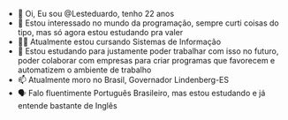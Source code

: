 - 👋 Oi, Eu sou @Lesteduardo, tenho 22 anos
- 👀 Estou interessado no mundo da programação, sempre curti coisas do tipo, mas só agora estou estudando pra valer
- 🧑‍💻 Atualmente estou cursando Sistemas de Informação
- 💞️ Estou estudando para justamente poder trabalhar com isso no futuro, poder colaborar com empresas para criar programas que favorecem e automatizem o ambiente de trabalho
- 📫 Atualmente moro no Brasil, Governador Lindenberg-ES
- 🗣️ Falo fluentimente Português Brasileiro, mas estou estudando e já entende bastante de Inglês 

<!---
Lesteduardo/Lesteduardo is a ✨ special ✨ repository because its `README.md` (this file) appears on your GitHub profile.
You can click the Preview link to take a look at your changes.
--->
